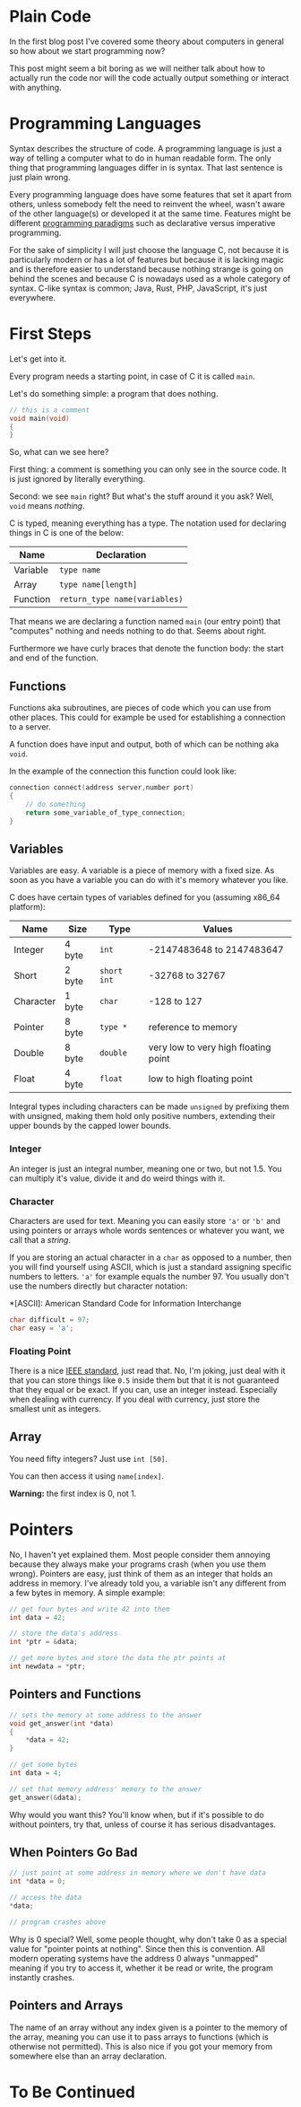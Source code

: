 # Plain Code

In the first blog post I've covered some theory about computers in general so
how about we start programming now?

This post might seem a bit boring as we will neither talk about how to actually
run the code nor will the code actually output something or interact with
anything.

# Programming Languages

Syntax describes the structure of code.
A programming language is just a way of telling a computer what to do in human
readable form.
The only thing that programming languages differ in is syntax.
That last sentence is just plain wrong.

Every programming language does have some features that set it apart from
others, unless somebody felt the need to reinvent the wheel, wasn't aware of
the other language(s) or developed it at the same time.
Features might be different [programming
paradigms](https://en.wikipedia.org/wiki/Programming_paradigm) such as
declarative versus imperative programming.

For the sake of simplicity I will just choose the language C, not because it is
particularly modern or has a lot of features but because it is lacking magic
and is therefore easier to understand because nothing strange is going on
behind the scenes and because C is nowadays used as a whole category of syntax.
C-like syntax is common; Java, Rust, PHP, JavaScript, it's just everywhere.

# First Steps

Let's get into it.

Every program needs a starting point, in case of C it is called `main`.

Let's do something simple: a program that does nothing.

```c
// this is a comment
void main(void)
{
}
```

So, what can we see here?

First thing: a comment is something you can only see in the source code.
It is just ignored by literally everything.

Second: we see `main` right?
But what's the stuff around it you ask?
Well, `void` means *nothing*.

C is typed, meaning everything has a type.
The notation used for declaring things in C is one of the below:

| Name     | Declaration                   |
|----------|-------------------------------|
| Variable | `type name`                   |
| Array    | `type name[length]`           |
| Function | `return_type name(variables)` |

That means we are declaring a function named `main` (our entry point) that
"computes" nothing and needs nothing to do that.
Seems about right.

Furthermore we have curly braces that denote the function body: the start and
end of the function.

## Functions

Functions aka subroutines, are pieces of code which you can use from other
places.
This could for example be used for establishing a connection to a server.

A function does have input and output, both of which can be nothing aka `void`.

In the example of the connection this function could look like:

```c
connection connect(address server,number port)
{
	// do something
	return some_variable_of_type_connection;
}
```

## Variables

Variables are easy.
A variable is a piece of memory with a fixed size.
As soon as you have a variable you can do with it's memory whatever you like.

C does have certain types of variables defined for you (assuming x86_64
platform):

| Name      | Size    | Type        | Values                               |
|-----------|---------|-------------|--------------------------------------|
| Integer   | 4 byte  | `int`       | -2147483648 to 2147483647            |
| Short     | 2 byte  | `short int` | -32768 to 32767                      |
| Character | 1 byte  | `char`      | -128 to 127                          |
| Pointer   | 8 byte  | `type *`    | reference to memory                  |
| Double    | 8 byte  | `double`    | very low to very high floating point |
| Float     | 4 byte  | `float`     | low to high floating point           |

Integral types including characters can be made `unsigned` by prefixing them
with unsigned, making them hold only positive numbers, extending their upper
bounds by the capped lower bounds.

### Integer

An integer is just an integral number, meaning one or two, but not 1.5.
You can multiply it's value, divide it and do weird things with it.

### Character

Characters are used for text.
Meaning you can easily store `'a'` or `'b'` and using pointers or arrays whole
words sentences or whatever you want, we call that a *string*.

If you are storing an actual character in a `char` as opposed to a number, then
you will find yourself using ASCII, which is just a standard assigning specific
numbers to letters.
`'a'` for example equals the number 97.
You usually don't use the numbers directly but character notation:

*[ASCII]: American Standard Code for Information Interchange

```c
char difficult = 97;
char easy = 'a';
```

### Floating Point

There is a nice [IEEE
standard](https://en.wikipedia.org/wiki/IEEE_floating_point), just read that.
No, I'm joking, just deal with it that you can store things like `0.5` inside
them but that it is not guaranteed that they equal or be exact.
If you can, use an integer instead.
Especially when dealing with currency.
If you deal with currency, just store the smallest unit as integers.

## Array

You need fifty integers?
Just use `int [50]`.

You can then access it using `name[index]`.

**Warning:** the first index is 0, not 1.

# Pointers

No, I haven't yet explained them.
Most people consider them annoying because they always make your programs
crash (when you use them wrong).
Pointers are easy, just think of them as an integer that holds an address in
memory.
I've already told you, a variable isn't any different from a few bytes in
memory.
A simple example:

```c
// get four bytes and write 42 into them
int data = 42;

// store the data's address
int *ptr = &data;

// get more bytes and store the data the ptr points at
int newdata = *ptr;
```

## Pointers and Functions

```c
// sets the memory at some address to the answer
void get_answer(int *data)
{
	*data = 42;
}

// get some bytes
int data = 4;

// set that memory address' memory to the answer
get_answer(&data);
```

Why would you want this?
You'll know when, but if it's possible to do without pointers, try that,
unless of course it has serious disadvantages.

## When Pointers Go Bad

```c
// just point at some address in memory where we don't have data
int *data = 0;

// access the data
*data;

// program crashes above
```

Why is 0 special?
Well, some people thought, why don't take 0 as a special value for "pointer
points at nothing".
Since then this is convention.
All modern operating systems have the address 0 always "unmapped" meaning if
you try to access it, whether it be read or write, the program instantly
crashes.

## Pointers and Arrays

The name of an array without any index given is a pointer to the memory of the
array, meaning you can use it to pass arrays to functions (which is otherwise
not permitted).
This is also nice if you got your memory from somewhere else than an array
declaration.

# To Be Continued

